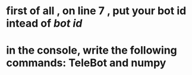 # first of all , on line 7 , put your bot id intead of *bot id*
# in the console, write the following commands: TeleBot and numpy
